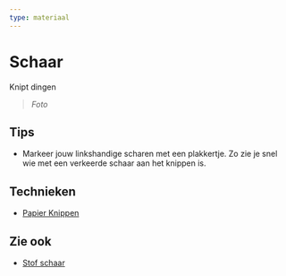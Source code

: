 ```yaml
---
type: materiaal
---
```


# Schaar

Knipt dingen

> *Foto*

## Tips

- Markeer jouw linkshandige scharen met een plakkertje. Zo zie je snel wie met een verkeerde schaar aan het knippen is.

## Technieken

- [Papier Knippen](./../technieken/papier-knippen.md)

## Zie ook

- [Stof schaar](stof-schaar.md)
